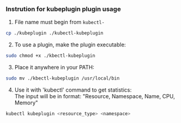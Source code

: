 ### Instrution for kubeplugin plugin usage

1. File name must begin from `kubectl-`  
```bash
cp ./kubeplugin ./kubectl-kubeplugin
```
2. To use a plugin, make the plugin executable:
```bash
sudo chmod +x ./kbectl-kubeplugin
```
3. Place it anywhere in your PATH:
```bash
sudo mv ./kbectl-kubeplugin /usr/local/bin
```
4. Use it with 'kubectl' command to get statistics:\
The input will be in format: "Resource, Namespace, Name, CPU, Memory"
```bash
kubectl kubeplugin <resource_type> <namespace>
```
    